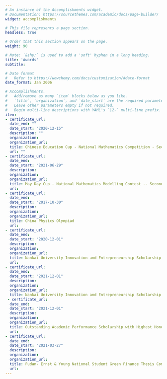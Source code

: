```yaml
---
# An instance of the Accomplishments widget.
# Documentation: https://sourcethemes.com/academic/docs/page-builder/
widget: accomplishments

# This file represents a page section.
headless: true

# Order that this section appears on the page.
weight: 90

# Note: `&shy;` is used to add a 'soft' hyphen in a long heading.
title: 'Awards'
subtitle:

# Date format
#   Refer to https://wowchemy.com/docs/customization/#date-format
date_format: Jan 2006

# Accomplishments.
#   Add/remove as many `item` blocks below as you like.
#   `title`, `organization`, and `date_start` are the required parameters.
#   Leave other parameters empty if not required.
#   Begin multi-line descriptions with YAML's `|2-` multi-line prefix.
item:
- certificate_url: 
  date_end: ""
  date_start: "2020-12-15"
  description: ""
  organization:
  organization_url: 
  title: Chinese Education Cup - National Mathematics Competition - Second Prize
  url: ""
- certificate_url: 
  date_end: 
  date_start: "2021-06-29"
  description: 
  organization:
  organization_url: 
  title: May Day Cup - National Mathematics Modelling Contest -- Second Prize
  url: 
- certificate_url: 
  date_end: 
  date_start: "2017-10-30"
  description: 
  organization:
  organization_url: 
  title: China Physics Olympiad
  url: 
- certificate_url: 
  date_end: 
  date_start: "2020-12-01"
  description: 
  organization:
  organization_url: 
  title: Nankai University Innovation and Entrepreneurship Scholarship -- 2019-2020 recipient
  url: 
- certificate_url: 
  date_end: 
  date_start: "2021-12-01"
  description: 
  organization:
  organization_url: 
  title: Nankai University Innovation and Entrepreneurship Scholarship -- 2020-2021 recipient
 - certificate_url: 
  date_end: 
  date_start: "2021-12-01"
  description: 
  organization:
  organization_url: 
  title: Outstanding Academic Performamce Scholarship with Highest Honor -- 2020-2021 recipient
  url: 
- certificate_url: 
  date_end: 
  date_start: "2021-03-27"
  description: 
  organization:
  organization_url: 
  title: Fudan- Ernst & Young National Student Green Finance Thesis Competition -- Top 10 in China
  url: 
---
```

